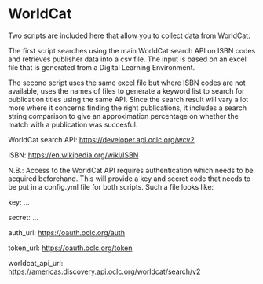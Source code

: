 # WorldCat

Two scripts are included here that allow you to collect data from WorldCat:

The first script searches using the main WorldCat search API on ISBN codes and retrieves publisher data into a csv file. The input is based on an excel file that is generated from a Digital Learning Environment.

The second script uses the same excel file but where ISBN codes are not available, uses the names of files to generate a keyword list to search for publication titles using the same API. Since the search result will vary a lot more where it concerns finding the right publications, it includes a search string comparison to give an approximation percentage on whether the match with a publication was succesful.

WorldCat search API: https://developer.api.oclc.org/wcv2

ISBN: https://en.wikipedia.org/wiki/ISBN

N.B.: Access to the WorldCat API requires authentication which needs to be acquired beforehand. This will provide a key and secret code that needs to be put in a config.yml file for both scripts. Such a file looks like:

key: ...

secret: ...

auth_url: https://oauth.oclc.org/auth

token_url: https://oauth.oclc.org/token

worldcat_api_url: https://americas.discovery.api.oclc.org/worldcat/search/v2
